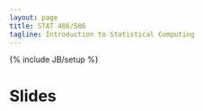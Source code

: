 ```yaml
---
layout: page
title: STAT 486/586
tagline: Introduction to Statistical Computing
---
```

{% include JB/setup %}

# Slides

